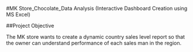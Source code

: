 #MK Store_Chocolate_Data Analysis (Interactive Dashboard Creation using MS Excel)

##Project Objective 

The MK store wants to create a dynamic country sales level report so that the owner can understand performance of each sales man in the region.

